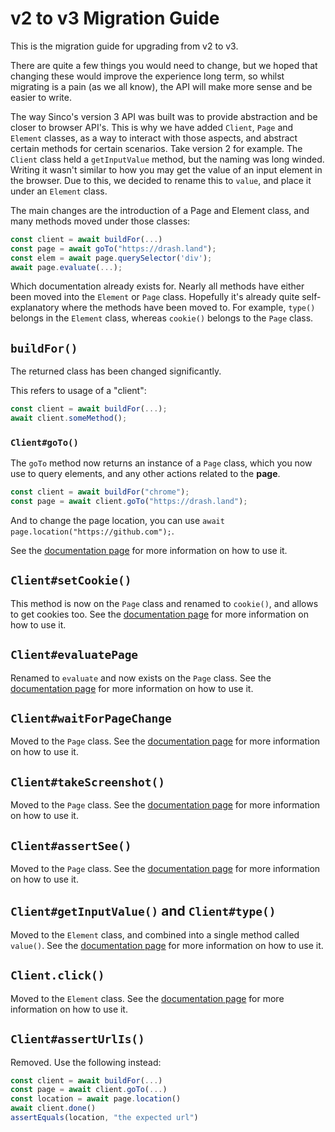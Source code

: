 # v2 to v3 Migration Guide

This is the migration guide for upgrading from v2 to v3.

There are quite a few things you would need to change, but we hoped that changing
these would improve the experience long term, so whilst migrating is a pain (as
we all know), the API will make more sense and be easier to write.

The way Sinco's version 3 API was built was to provide abstraction and be closer to
browser API's. This is why we have added `Client`, `Page` and `Element` classes,
as a way to interact with those aspects, and abstract certain methods for
certain scenarios. Take version 2 for example. The `Client` class held a
`getInputValue` method, but the naming was long winded. Writing it wasn't similar
to how you may get the value of an input element in the browser. Due to this, we
decided to rename this to `value`, and place it under an `Element` class.

The main changes are the introduction of a Page and Element class, and many methods moved under those classes:

```ts
const client = await buildFor(...)
const page = await goTo("https://drash.land");
const elem = await page.querySelector('div');
await page.evaluate(...);
```

Which documentation already exists for. Nearly all methods have either been
moved into the `Element` or `Page` class. Hopefully it's already quite self-explanatory
where the methods have been moved to. For example, `type()` belongs in the
`Element` class, whereas `cookie()` belongs to the `Page` class.

## `buildFor()`

The returned class has been changed significantly.

This refers to usage of a "client":

```ts
const client = await buildFor(...);
await client.someMethod();
```

### `Client#goTo()`

The `goTo` method now returns an instance of a `Page` class, which you now use
to query elements, and any other actions related to the **page**.

```ts
const client = await buildFor("chrome");
const page = await client.goTo("https://drash.land");
```

And to change the page location, you can use
`await page.location("https://github.com");`.

See the [documentation page](/sinco/v3.x/tutorials/client/goto) for more information on how to use it.

## `Client#setCookie()`

This method is now on the `Page` class and renamed to `cookie()`, and allows to
get cookies too. See the
[documentation page](/sinco/v3.x/tutorials/page/cookies) for more information on how to use it.

## `Client#evaluatePage`

Renamed to `evaluate` and now exists on the `Page` class. See the
[documentation page](/sinco/v3.x/tutorials/page/evaluate) for more information
on how to use it.

## `Client#waitForPageChange`

Moved to the `Page` class. See the
[documentation page](/sinco/v3.x/tutorials/page/waiting) for more information on how to use it.

## `Client#takeScreenshot()`

Moved to the `Page` class. See the
[documentation page](/sinco/v3.x/tutorials/page/take-screenshots) for more information on how to use it.

## `Client#assertSee()`

Moved to the `Page` class. See the
[documentation page](/sinco/v3.x/tutorials/page/custom-assertions) for more information on how to use it.

## `Client#getInputValue()` and `Client#type()`

Moved to the `Element` class, and combined into a single method called
`value()`. See the
[documentation page](/sinco/v3.x/tutorials/element/get-and-set-input-value) for more information on how to use it.

## `Client.click()`

Moved to the `Element` class. See the
[documentation page](/sinco/v3.x/tutorials/element/clicking) for more information on how to use it.

## `Client#assertUrlIs()`

Removed. Use the following instead:

```ts
const client = await buildFor(...)
const page = await client.goTo(...)
const location = await page.location()
await client.done()
assertEquals(location, "the expected url")
```

